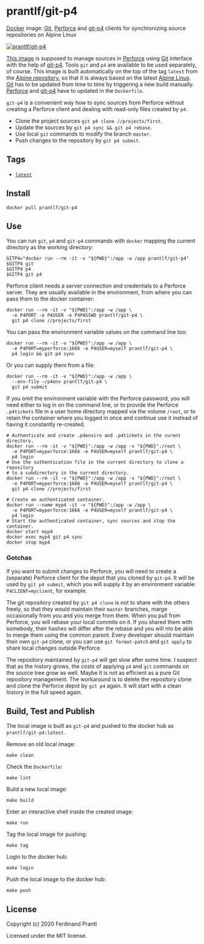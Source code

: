 # prantlf/git-p4

[Docker] image: [Git], [Perforce] and [git-p4] clients for synchronizing source repositories on Alpine Linux

[![prantlf/git-p4](http://dockeri.co/image/prantlf/git-p4)](https://hub.docker.com/repository/docker/prantlf/git-p4/)

[This image] is supposed to manage sources in [Perforce] using [Git] interface with the help of [git-p4]. Tools `git` and `p4` are available to be used separately, of course. This image is built automatically on the top of the tag `latest` from the [Alpine repository], so that it is always based on the latest [Alpine Linux]. [Git] has to be updated from time to time by triggering a new build manually. [Perforce] and [git-p4] have to updated in the `Dockerfile`.

`git-p4` is a convenient way how to sync sources from Perforce without creating a Perforce client and dealing with read-only files created by `p4`:

* Clone the project sources `git p4 clone //projects/first`.
* Update the sources by `git p4 sync && git p4 rebase`.
* Use local `git` commands to modify the branch `master`.
* Push changes to the repository by `git p4 submit`.

## Tags

- [`latest`]

## Install

```
docker pull prantlf/git-p4
```

## Use

You can run `git`, `p4` and `git-p4` commands with `docker` mapping the current directory as the working directory:

    GITP4="docker run --rm -it -v "${PWD}":/app -w /app prantlf/git-p4"
    $GITP4 git
    $GITP4 p4
    $GITP4 git p4

Perforce client needs a server connection and credentials to a Perforce server. They are usually available in the environment, from where you can pass them to the docker container:

    docker run --rm -it -v "${PWD}":/app -w /app \
      -e P4PORT -e P4USER -e P4PASSWD prantlf/git-p4 \
      git p4 clone //projects/first

You can pass the environment variable values on the command line too:

    docker run --rm -it -v "${PWD}":/app -w /app \
      -e P4PORT=myperforce:1666 -e P4USER=myself prantlf/git-p4 \
      p4 login && git p4 sync

Or you can supply them from a file:

    docker run --rm -it -v "${PWD}":/app -w /app \
      --env-file ~/p4env prantlf/git-p4 \
      git p4 submit

If you omit the environment variable with the Perforce password, you will need either to log in on the command  line, or to provide the Perforce `.p4tickets` file in a user home directory mapped via the volume `/root`, or to retain the container where you logged in once and continue use it instead of having it constantly re-created.

    # Authenticate and create .p4enviro and .p4tickets in the curent directory.
    docker run --rm -it -v "${PWD}":/app -w /app -v "${PWD}":/root \
      -e P4PORT=myperforce:1666 -e P4USER=myself prantlf/git-p4 \
      p4 login
    # Use the suthentication file in the current directory to clone a repository
    # to a subdirectory in the current directory.
    docker run --rm -it -v "${PWD}":/app -w /app -v "${PWD}":/root \
      -e P4PORT=myperforce:1666 -e P4USER=myself prantlf/git-p4 \
      git p4 clone //projects/first

    # Create an authenticated container.
    docker run --name myp4 -it -v "${PWD}":/app -w /app \
      -e P4PORT=myperforce:1666 -e P4USER=myself prantlf/git-p4 \
      p4 login
    # Start the authenticated container, sync sources and stop the container.
    docker start myp4
    docker exec myp4 git p4 sync
    docker stop myp4

### Gotchas

If you want to submit changes to Perforce, you will need to create a (separate) Perforce client for the depot that you cloned by `git-p4`. It will be used by `git p4 submit`, which you will supply it by an environment variable: `P4CLIENT=myclient`, for example.

The git repository created by `git p4 clone` is not to share with the others freely, so that they would maintain their `master` branches, marge occasionally from you and you merge from them. When you pull from Perforce, you will rebase your local commits on it. If you shared them with somebody, their hashes will differ after the rebase and you will nto be able to merge them using the common parent. Every developer should maintain their own `git-p4` clone, or you can use `git format-patch` and `git apply` to share local changes outside Perforce.

The repository maintained by `git-p4` will get slow after some time. I suspect that as the history grows, the costs of applying `p4` and `git` commands on the source tree grow as well. Maybe it is not as efficient as a pure Git repository management. The workaround is to delete the repository clone and clone the Perforce depot by `git p4` again. It will start with a clean history in the full speed again.

## Build, Test and Publish

The local image is built as `git-p4` and pushed to the docker hub as `prantlf/git-p4:latest`.

Remove an old local image:

    make clean

Check the `Dockerfile`:

    make lint

Build a new local image:

    make build

Enter an interactive shell inside the created image:

    make run

Tag the local image for pushing:

    make tag

Login to the docker hub:

    make login

Push the local image to the docker hub:

    make push

## License

Copyright (c) 2020 Ferdinand Prantl

Licensed under the MIT license.

[Docker]: https://www.docker.com/
[This image]: https://hub.docker.com/repository/docker/prantlf/git-p4
[`latest`]: https://hub.docker.com/repository/docker/prantlf/git-p4/tags
[Perforce]: https://www.perforce.com/products/helix-core
[Git]: https://git-scm.com/
[git-p4]: https://git-scm.com/docs/git-p4
[Alpine repository]: https://hub.docker.com/_/alpine
[Alpine Linux]: https://alpinelinux.org/
